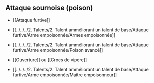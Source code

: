 ## Attaque sournoise (poison)

-   [[Attaque furtive]]
    
-   [[../../../2. Talents/2. Talent amméliorant un talent de base/Attaque furtive/Arme empoisonnée/Armes empoisonnée]]
    
-   [[../../../2. Talents/2. Talent amméliorant un talent de base/Attaque furtive/Arme empoisonnée/Poison avancé]]
    
-   [[Ouverture]] ou [[Crocs de vipère]]
    
-   [[../../../2. Talents/2. Talent amméliorant un talent de base/Attaque furtive/Arme empoisonnée/Maître empoisonneur]]